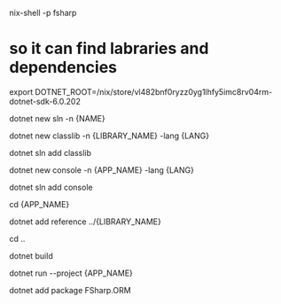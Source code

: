 nix-shell -p fsharp

# so it can find labraries and dependencies
export DOTNET_ROOT=/nix/store/vl482bnf0ryzz0yg1lhfy5imc8rv04rm-dotnet-sdk-6.0.202

dotnet new sln -n {NAME}

dotnet new classlib -n {LIBRARY_NAME} -lang {LANG}

dotnet sln add classlib

dotnet new console -n {APP_NAME} -lang {LANG}

dotnet sln add console

cd {APP_NAME}

dotnet add reference ../{LIBRARY_NAME}

cd ..

dotnet build

dotnet run --project {APP_NAME}

dotnet add package FSharp.ORM
